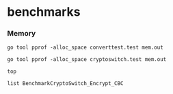 # benchmarks

### Memory
```shell script
go tool pprof -alloc_space converttest.test mem.out

go tool pprof -alloc_space cryptoswitch.test mem.out

top

list BenchmarkCryptoSwitch_Encrypt_CBC

```


